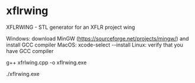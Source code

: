 # xflrwing

XFLRWING - STL generator for an XFLR project wing 

Windows:  download MinGW (https://sourceforge.net/projects/mingw/) and install GCC compiler
MacOS:  xcode-select --install
Linux:  verify that you have GCC compiler
 
 g++ xfrlwing.cpp -o xflrwing.exe
  
 ./xflrwing.exe
